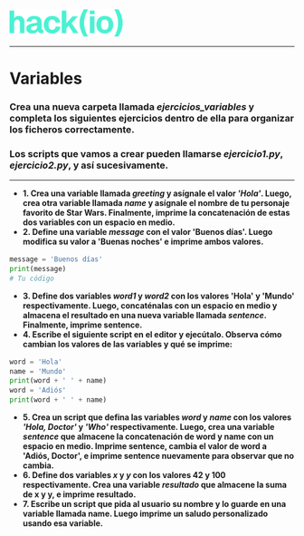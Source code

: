 <div style="text-align: center; width: 200px;" >
  <img src="https://github.com/Hack-io-Data/Imagenes/blob/main/01-LogosHackio/logo_celeste@4x.png?raw=true" alt="logo hack(io)" />
</div>

---

# Variables

### Crea una nueva carpeta llamada *ejercicios_variables* y completa los siguientes ejercicios dentro de ella para organizar los ficheros correctamente.

### Los scripts que vamos a crear pueden llamarse *ejercicio1.py*, *ejercicio2.py*, y así sucesivamente.

---

- **1. Crea una variable llamada _greeting_ y asígnale el valor _'Hola'_. Luego, crea otra variable llamada _name_ y asígnale el nombre de tu personaje favorito de Star Wars. Finalmente, imprime la concatenación de estas dos variables con un espacio en medio.**
- **2. Define una variable _message_ con el valor 'Buenos días'. Luego modifica su valor a 'Buenas noches' e imprime ambos valores.**
```python
message = 'Buenos días'
print(message)
# Tu código
```
- **3. Define dos variables _word1_ y _word2_ con los valores 'Hola' y 'Mundo' respectivamente. Luego, concaténalas con un espacio en medio y almacena el resultado en una nueva variable llamada _sentence_. Finalmente, imprime sentence.**
- **4. Escribe el siguiente script en el editor y ejecútalo. Observa cómo cambian los valores de las variables y qué se imprime:**

```python
word = 'Hola'
name = 'Mundo'
print(word + ' ' + name)
word = 'Adiós'
print(word + ' ' + name)
```
- **5. Crea un script que defina las variables _word_ y _name_ con los valores _'Hola, Doctor'_ y _'Who'_ respectivamente. Luego, crea una variable _sentence_ que almacene la concatenación de word y name con un espacio en medio. Imprime sentence, cambia el valor de word a 'Adiós, Doctor', e imprime sentence nuevamente para observar que no cambia.**
- **6. Define dos variables _x_ y _y_ con los valores 42 y 100 respectivamente. Crea una variable _resultado_ que almacene la suma de x y y, e imprime resultado.**
- **7. Escribe un script que pida al usuario su nombre y lo guarde en una variable llamada name. Luego imprime un saludo personalizado usando esa variable.**
